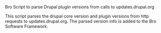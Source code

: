 Bro Script to parse Drupal plugin versions from calls to updates.drupal.org

This script parses the drupal core version and plugin versions from http requests to updates.drupal.org.  The parsed version info is added to the Bro Software Framework.

